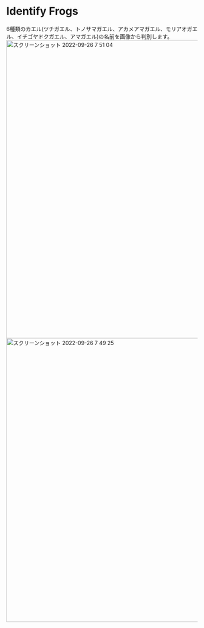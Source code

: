 # Identify Frogs

6種類のカエル(ツチガエル、トノサマガエル、アカメアマガエル、モリアオガエル、イチゴヤドクガエル、アマガエル)の名前を画像から判別します。<br>
<img width="782" alt="スクリーンショット 2022-09-26 7 51 04" src="https://user-images.githubusercontent.com/101512834/192169146-a611863c-9f01-4b7a-a10a-51a461914ca2.png">
<img width="745" alt="スクリーンショット 2022-09-26 7 49 25" src="https://user-images.githubusercontent.com/101512834/192169149-49744d7c-e5db-4907-9896-35d75b0ca801.png">
